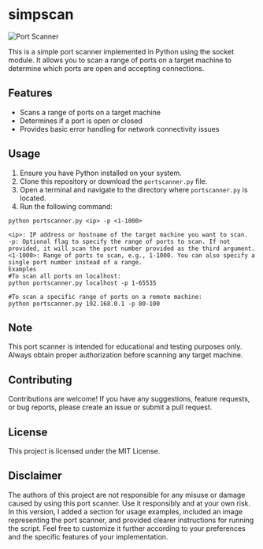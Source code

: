 # simpscan
![Port Scanner](port-scanner.png)

This is a simple port scanner implemented in Python using the socket module. It allows you to scan a range of ports on a target machine to determine which ports are open and accepting connections.

## Features

- Scans a range of ports on a target machine
- Determines if a port is open or closed
- Provides basic error handling for network connectivity issues

## Usage

1. Ensure you have Python installed on your system.
2. Clone this repository or download the `portscanner.py` file.
3. Open a terminal and navigate to the directory where `portscanner.py` is located.
4. Run the following command:

```shell
python portscanner.py <ip> -p <1-1000>

<ip>: IP address or hostname of the target machine you want to scan.
-p: Optional flag to specify the range of ports to scan. If not provided, it will scan the port number provided as the third argument.
<1-1000>: Range of ports to scan, e.g., 1-1000. You can also specify a single port number instead of a range.
Examples
#To scan all ports on localhost:
python portscanner.py localhost -p 1-65535

#To scan a specific range of ports on a remote machine:
python portscanner.py 192.168.0.1 -p 80-100
```
## Note 
This port scanner is intended for educational and testing purposes only. Always obtain proper authorization before scanning any target machine.

## Contributing
Contributions are welcome! If you have any suggestions, feature requests, or bug reports, please create an issue or submit a pull request.

## License
This project is licensed under the MIT License.

## Disclaimer
The authors of this project are not responsible for any misuse or damage caused by using this port scanner. Use it responsibly and at your own risk.
In this version, I added a section for usage examples, included an image representing the port scanner, and provided clearer instructions for running the script. Feel free to customize it further according to your preferences and the specific features of your implementation.

